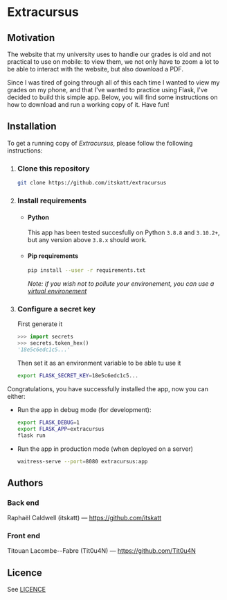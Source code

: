 # Extracursus

## Motivation

The website that my university uses to handle our grades is old and not practical to use
on mobile: to view them, we not only have to zoom a lot to be able to interact
with the website, but also download a PDF.

Since I was tired of going through all of this each time I wanted to view my grades on my
phone, and that I've wanted to practice using Flask, I've decided to build this simple
app. Below, you will find some instructions on how to download and run a working copy
of it. Have fun!

## Installation

To get a running copy of *Extracursus*, please follow the following instructions:

1. ### Clone this repository

   ```sh
   git clone https://github.com/itskatt/extracursus
   ```

2. ### Install requirements
   - #### Python
     This app has been tested succesfully on Python `3.8.8` and `3.10.2+`,
     but any version above `3.8.x` should work.

   - #### Pip requirements
   
      ```sh
      pip install --user -r requirements.txt
      ```

      *Note: if you wish not to pollute your environement, you can use a [virtual environement](https://docs.python.org/3/library/venv.html)*

3. ### Configure a secret key  
   First generate it

   ```py
   >>> import secrets
   >>> secrets.token_hex()
   '18e5c6edc1c5...'
   ```

   Then set it as an environment variable to be able tu use it

   ```sh
   export FLASK_SECRET_KEY=18e5c6edc1c5...
   ```

Congratulations, you have successfully installed the app, now you can either:
   - Run the app in debug mode (for development):
     
     ```sh
     export FLASK_DEBUG=1
     export FLASK_APP=extracursus
     flask run
     ```

   - Run the app in production mode (when deployed on a server)
     
     ```sh
     waitress-serve --port=8080 extracursus:app
     ```

## Authors

### Back end
Raphaël Caldwell (itskatt) &mdash; https://github.com/itskatt

### Front end
Titouan Lacombe--Fabre (Tit0u4N) &mdash; https://github.com/Tit0u4N

## Licence

See [LICENCE](LICENCE)
